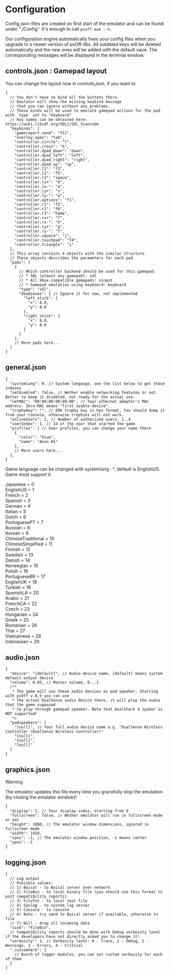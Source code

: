 # Configuration

Config json-files are created on first start of the emulator and can be found under "./Config". It's enough to call `psoff.exe --h`.

Our configuration engine automatically fixes your config files when you upgrade to a newer version of psOff-libs. All outdated keys will be deleted automatically and the new ones will be added with the default vaue. The corresponding messages will be displayed in the terminal window.

## controls.json : Gamepad layout

You can change the layout now in _controls.json_, if you want to.

```jsonc
{
  // You don't have to bind all the buttons there.
  // Emulator will show the missing keybind message
  // that you can ignore without any problems.
  // These binds will be used to emulate gamepad actions for the pad with `type` set to "keyboard"
  // Key names can be obtained here: https://wiki.libsdl.org/SDL2/SDL_Scancode
  "keybinds": {
    "gamereport.send": "f11",
    "overlay.open": "tab",
    "controller.circle": "l",
    "controller.cross": "k",
    "controller.dpad_down": "down",
    "controller.dpad_left": "left",
    "controller.dpad_right": "right",
    "controller.dpad_up": "up",
    "controller.l1": "f3",
    "controller.l2": "f5",
    "controller.l3": "space",
    "controller.lx+": "d",
    "controller.lx-": "a",
    "controller.ly+": "s",
    "controller.ly-": "w",
    "controller.options": "f1",
    "controller.r1": "f2",
    "controller.r2": "f6",
    "controller.r3": "home",
    "controller.rx+": "f",
    "controller.rx-": "h",
    "controller.ry+": "g",
    "controller.ry-": "t",
    "controller.square": "j",
    "controller.touchpad": "f4",
    "controller.triangle": "i"
  },
  // This array contains 4 objects with the similar structure.
  // These objects describes the parameters for each pad
  "pads": [
    {
      // Which controller backend should be used for this gamepad:
      // * SDL (almost any gamepad): sdl
      // * All Xbox-compatible gamepads: xinput
      // * Gamepad emulation using keyboard: keyboard
      "type": "sdl",
      "deadzones": { // Ignore it for now, not implemented
        "left_stick": {
          "x": 0.0,
          "y": 0.0
        },
        "right_stick": {
          "x": 0.0,
          "y": 0.0
        }
      }
    },
    // More pads here...
  ]
}
```

## general.json

```jsonc
{
  "systemlang": 0, // System langauge, see the list below to get these indexes
  "netEnabled": false, // Wether enable networking features or not. Better to keep it disabled, not ready for the actual use.
  "netMAC": "00:00:00:00:00:00", // Your ethernet adapter's MAC address. Zero-MAC means "first usable device".
  "trophyKey": "", // ERK trophy key in hex format. You should dump it from your console, otherwise trophies will not work.
  "onlineUsers": 1, // Number of authorized users, 1..4
  "userIndex": 1, // Id of the user that started the game
  "profiles": [ // User profiles, you can change your name there
    {
      "color": "blue",
      "name": "Anon #1"
    },
    // More users here...
  ],
}

```

Game language can be changed with systemlang : *, default is EnglishUS. Game must support it.

  Japanese           = 0 \
  EnglishUS          = 1 \
  French             = 2 \
  Spanish            = 3 \
  German             = 4 \
  Italian            = 5 \
  Dutch              = 6 \
  PortuguesePT       = 7 \
  Russian            = 8 \
  Korean             = 9 \
  ChineseTraditional = 10 \
  ChineseSimplified  = 11 \
  Finnish            = 12 \
  Swedish            = 13 \
  Danish             = 14 \
  Norwegian          = 15 \
  Polish             = 16 \
  PortugueseBR       = 17 \
  EnglishUK          = 18 \
  Turkish            = 19 \
  SpanishLA          = 20 \
  Arabic             = 21 \
  FrenchCA           = 22 \
  Czech              = 23 \
  Hungarian          = 24 \
  Greek              = 25 \
  Romanian           = 26 \
  Thai               = 27 \
  Vietnamese         = 28 \
  Indonesian         = 29

## audio.json

```jsonc
{
  "device": "[default]", // Audio device name, [default] means system default output device
  "volume": 0.05, // Master volume, 0...1
  /**
   * The game will use these audio devices as pad speaker. Starting with psOff v.0.5 you can use
   * the actual DualSense audio device there, it will play the audio that the game supposed
   * to play through gamepad speaker. Note that DualShock 4 spaker is NOT supported!
   */
  "padspeakers": [
    "[null]", // Your full audio device name e.g. "DualSense Wireless Controller (DualSense Wireless Controller)"
    "[null]",
    "[null]",
    "[null]"
  ]
}
```

## graphics.json

> [!WARNING]
> The emulator updates this file every time you gracefully stop the emulation \(by closing the emulator window\)!

```jsonc
{
  "display": 1, // Your display index, starting from 0
  "fullscreen": false, // Wether emulator will run in fullscreen mode or not
  "height": 1080, // The emulator window dimensions, ignored in fullscreen mode
  "width": 1920,
  "xpos": -1, // The emulator window position, -1 means center
  "ypos": -1
}
```

## logging.json

```jsonc
{
  // Log output
  // Possible values:
  // 1) Baical - to Baical server over network
  // 2) FileBin - to local binary file (you should use this format to post compatibility reports)
  // 3) FileTxt - to local text file
  // 4) Syslog - to system log server
  // 5) Console - to console
  // 6) Auto - try send to Baical server if available, otherwise to file
  // 7) Null - drop all incoming data
  "sink": "FileBin",
  // Compatibility reports should be done with Debug verbosity level if the developers have not directly asked you to change it!
  "verbosity": 1, // Verbosity level: 0 - Trace, 1 - Debug, 2 - Warnings, 3 - Errors, 4 - Critical
  "_customVerb": {
    // Bunch of logger modules, you can set custom verbosity for each of them
  }
}
```
